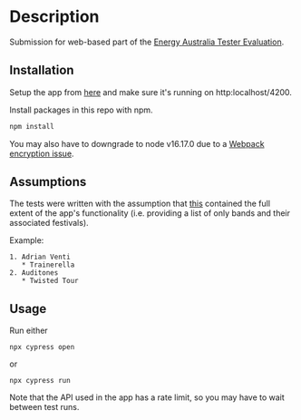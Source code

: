 # Description

Submission for web-based part of the [Energy Australia Tester Evaluation](https://eacp.energyaustralia.com.au/codingtest/testers).
## Installation

Setup the app from [here](https://github.com/EATechnology/ea-coding-test-samples) and make sure it's running on http:localhost/4200.


Install packages in this repo with npm.

```bash
npm install
```

You may also have to downgrade to node v16.17.0 due to a [Webpack encryption issue](https://stackoverflow.com/questions/69394632/webpack-build-failing-with-err-ossl-evp-unsupported).


## Assumptions

The tests were written with the assumption that [this](https://github.com/EATechnology/ea-coding-test-samples/tree/main/web) contained the full extent of the app's functionality (i.e. providing a list of only bands and their associated festivals).

Example:

```
1. Adrian Venti
   * Trainerella
2. Auditones
   * Twisted Tour
```


## Usage

Run either
```
npx cypress open
```

or 

```
npx cypress run
```

Note that the API used in the app has a rate limit, so you may have to wait between test runs.


